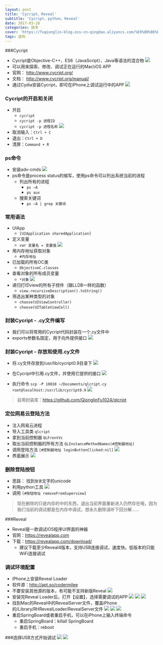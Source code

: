 ```yaml
---
layout: post
title: 'Cycript、Reveal'
subtitle: 'Cycript、python、Reveal'
date: 2017-03-28
categories: 技术
cover: 'https://fuqionglin-blog.oss-cn-qingdao.aliyuncs.com/%E9%80%86%E5%90%91/day03/day03-header.jpg'
tags: 逆向
---
```


###Cycript
- Cycript是Objective-C++、ES6（JavaScript）、Java等语法的混合物
![](https://fuqionglin-blog.oss-cn-qingdao.aliyuncs.com/%E9%80%86%E5%90%91/day03/day03-01.png)
- 可以用来探索、修改、调试正在运行的Mac\iOS APP
- 官网： http://www.cycript.org/
- 文档： http://www.cycript.org/manual/
- 通过Cydia安装Cycript，即可在iPhone上调试运行中的APP
![](https://fuqionglin-blog.oss-cn-qingdao.aliyuncs.com/%E9%80%86%E5%90%91/day03/day03-02.png)

### Cycript的开启和关闭
- 开启
	- `cycript`
	- `cycript -p 进程ID`
	- `cycript -p 进程名称`
	![](https://fuqionglin-blog.oss-cn-qingdao.aliyuncs.com/%E9%80%86%E5%90%91/day03/day03-03.png)
- 取消输入：`Ctrl + C`
- 退出：`Ctrl + D`
- 清屏：`Command + R`

### ps命令
- 安装adv-cmds
![](https://fuqionglin-blog.oss-cn-qingdao.aliyuncs.com/%E9%80%86%E5%90%91/day03/day03-04.png)
- ps命令是process status的缩写，使用ps命令可以列出系统当前的进程
	- 列出所有的进程
		- `ps –A`
		- `ps aux`
	- 搜索关键词
		- `ps –A | grep 关键词`

### 常用语法
- UIApp
	- `[UIApplication sharedApplication]`
- 定义变量
	- `var 变量名 = 变量值`
![](https://fuqionglin-blog.oss-cn-qingdao.aliyuncs.com/%E9%80%86%E5%90%91/day03/day03-05.png)
- 用内存地址获取对象
	- `#内存地址`
- 已加载的所有OC类
	- `ObjectiveC.classes`
- 查看对象的所有成员变量
	- `*对象`
	![](https://fuqionglin-blog.oss-cn-qingdao.aliyuncs.com/%E9%80%86%E5%90%91/day03/day03-06.png)
- 递归打印view的所有子控件（跟LLDB一样的函数）
	- `view.recursiveDescription().toString()`
- 筛选出某种类型的对象
	- `choose(UIViewController)`
	- `choose(UITableViewCell)`

### 封装Cycript - .cy文件编写
- 我们可以将常用的Cycript代码封装在一个.cy文件中
- exports参数名固定，用于向外提供接口
![](https://fuqionglin-blog.oss-cn-qingdao.aliyuncs.com/%E9%80%86%E5%90%91/day03/day03-07.png)

### 封装Cycript - 存放和使用.cy文件

- 将.cy文件存放到/usr/lib/cycript0.9目录下
![](https://fuqionglin-blog.oss-cn-qingdao.aliyuncs.com/%E9%80%86%E5%90%91/day03/day03-08.png)
- 在Cycript中引用.cy文件，并使用它提供的接口
![](https://fuqionglin-blog.oss-cn-qingdao.aliyuncs.com/%E9%80%86%E5%90%91/day03/day03-09.png)

- 执行命令
`scp -P 10010 ~/Documents/qlcript.cy root@localhost:/usr/lib/cycript0.9`
![](https://fuqionglin-blog.oss-cn-qingdao.aliyuncs.com/%E9%80%86%E5%90%91/day03/day03-12.jpg)

> 自用封装库：https://github.com/QionglinFu1024/qlcript

### 定位网易云登陆方法
- 注入网易云进程
- 导入工具类
`qlcript`
- 拿到当前控制器
`QLFrontVc`
- 取出当前控制器的所有方法
`QLInstanceMethodNames(#控制器地址)`
- 调用登陆方法
`[#控制器地址 loginButtonClicked:nil]`
![](https://fuqionglin-blog.oss-cn-qingdao.aliyuncs.com/%E9%80%86%E5%90%91/day03/day03-13.jpg)
- 界面展示
![](https://fuqionglin-blog.oss-cn-qingdao.aliyuncs.com/%E9%80%86%E5%90%91/day03/day03-14.jpg)

### 删除登陆按钮
- 思路：
 找到`登录`文字的unicode
- 利用python工具
![](https://fuqionglin-blog.oss-cn-qingdao.aliyuncs.com/%E9%80%86%E5%90%91/day03/day03-10.png)
- 调用
`[#按钮地址 removeFromSuperview]`

> 现在删除的只是内存的中的东西，退出当前界面重新进入仍然存在哦，因为我们当前的调试都是在内存中调试，想永久删除请听下回分解......

###Reveal
- Reveal是一款调试iOS程序UI界面的神器
- 官网：https://revealapp.com
- 下载：https://revealapp.com/download/
	- 建议下载至少Reveal4版本，支持USB连接调试，速度快。低版本的只能WiFi连接调试

### 调试环境配置
- iPhone上安装Reveal Loader
- 软件源：http://apt.so/codermjlee
- 不要安装其他源的版本，有可能不支持新版Reveal
![](https://fuqionglin-blog.oss-cn-qingdao.aliyuncs.com/%E9%80%86%E5%90%91/day03/day03-15.png)
- 安装完Reveal Loader后，打开【设置】，选择需要调试的APP
![](https://fuqionglin-blog.oss-cn-qingdao.aliyuncs.com/%E9%80%86%E5%90%91/day03/day03-16.png)
![](https://fuqionglin-blog.oss-cn-qingdao.aliyuncs.com/%E9%80%86%E5%90%91/day03/day03-17.png)
![](https://fuqionglin-blog.oss-cn-qingdao.aliyuncs.com/%E9%80%86%E5%90%91/day03/day03-18.png)
- 找到Mac的Reveal中的RevealServer文件，覆盖iPhone的/Library/RHRevealLoader/RevealServer文件
![](https://fuqionglin-blog.oss-cn-qingdao.aliyuncs.com/%E9%80%86%E5%90%91/day03/day03-19.png)
![](https://fuqionglin-blog.oss-cn-qingdao.aliyuncs.com/%E9%80%86%E5%90%91/day03/day03-20.png)
![](https://fuqionglin-blog.oss-cn-qingdao.aliyuncs.com/%E9%80%86%E5%90%91/day03/day03-21.png)
- 重启SpringBoard或者重启手机，可以在iPhone上输入终端命令
    - 重启SpringBoard：killall SpringBoard
    - 重启手机：reboot

###选择USB方式开始调试
![](https://fuqionglin-blog.oss-cn-qingdao.aliyuncs.com/%E9%80%86%E5%90%91/day03/day03-22.png)
![](https://fuqionglin-blog.oss-cn-qingdao.aliyuncs.com/%E9%80%86%E5%90%91/day03/day03-23.png)


